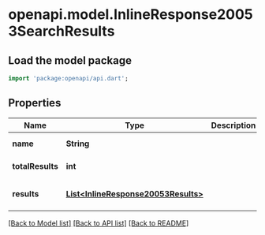 # openapi.model.InlineResponse20053SearchResults

## Load the model package
```dart
import 'package:openapi/api.dart';
```

## Properties
Name | Type | Description | Notes
------------ | ------------- | ------------- | -------------
**name** | **String** |  | [default to null]
**totalResults** | **int** |  | [default to null]
**results** | [**List&lt;InlineResponse20053Results&gt;**](InlineResponse20053Results.md) |  | [optional] [default to []]

[[Back to Model list]](../README.md#documentation-for-models) [[Back to API list]](../README.md#documentation-for-api-endpoints) [[Back to README]](../README.md)


